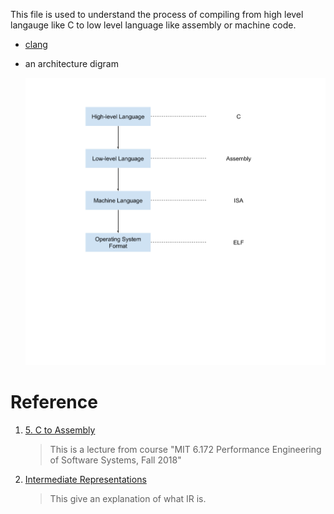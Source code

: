 This file is used to understand the process of compiling from high level langauge like C to low level language like assembly or machine code.

- [clang](./clang/Readme.md)

- an architecture digram

    ![architecture digram](./architecture.png)

# Reference

1. [5. C to Assembly](https://www.youtube.com/watch?v=wt7a5BOztuM)

    > This is a lecture from course "MIT 6.172 Performance Engineering of Software Systems, Fall 2018"

2. [Intermediate Representations](https://cs.lmu.edu/~ray/notes/ir/)

    > This give an explanation of what IR is.
